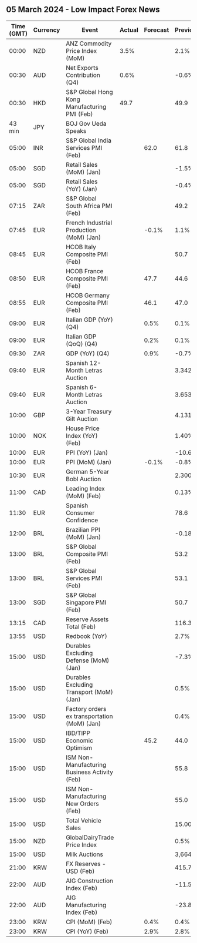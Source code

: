 ## 05 March 2024 - Low Impact Forex News

| Time (GMT) | Currency | Event | Actual | Forecast | Previous |
|------|----------|-------|--------|----------|----------|
| 00:00 | NZD | ANZ Commodity Price Index (MoM) | 3.5% |  | 2.1% |
| 00:30 | AUD | Net Exports Contribution (Q4) | 0.6% |  | -0.6% |
| 00:30 | HKD | S&P Global Hong Kong Manufacturing PMI (Feb) | 49.7 |  | 49.9 |
| 43 min | JPY | BOJ Gov Ueda Speaks |  |  |  |
| 05:00 | INR | S&P Global India Services PMI (Feb) |  | 62.0 | 61.8 |
| 05:00 | SGD | Retail Sales (MoM) (Jan) |  |  | -1.5% |
| 05:00 | SGD | Retail Sales (YoY) (Jan) |  |  | -0.4% |
| 07:15 | ZAR | S&P Global South Africa PMI (Feb) |  |  | 49.2 |
| 07:45 | EUR | French Industrial Production (MoM) (Jan) |  | -0.1% | 1.1% |
| 08:45 | EUR | HCOB Italy Composite PMI (Feb) |  |  | 50.7 |
| 08:50 | EUR | HCOB France Composite PMI (Feb) |  | 47.7 | 44.6 |
| 08:55 | EUR | HCOB Germany Composite PMI (Feb) |  | 46.1 | 47.0 |
| 09:00 | EUR | Italian GDP (YoY) (Q4) |  | 0.5% | 0.1% |
| 09:00 | EUR | Italian GDP (QoQ) (Q4) |  | 0.2% | 0.1% |
| 09:30 | ZAR | GDP (YoY) (Q4) |  | 0.9% | -0.7% |
| 09:40 | EUR | Spanish 12-Month Letras Auction |  |  | 3.342% |
| 09:40 | EUR | Spanish 6-Month Letras Auction |  |  | 3.653% |
| 10:00 | GBP | 3-Year Treasury Gilt Auction |  |  | 4.131% |
| 10:00 | NOK | House Price Index (YoY) (Feb) |  |  | 1.40% |
| 10:00 | EUR | PPI (YoY) (Jan) |  |  | -10.6% |
| 10:00 | EUR | PPI (MoM) (Jan) |  | -0.1% | -0.8% |
| 10:30 | EUR | German 5-Year Bobl Auction |  |  | 2.300% |
| 11:00 | CAD | Leading Index (MoM) (Feb) |  |  | 0.13% |
| 11:30 | EUR | Spanish Consumer Confidence |  |  | 78.6 |
| 12:00 | BRL | Brazilian PPI (MoM) (Jan) |  |  | -0.18% |
| 13:00 | BRL | S&P Global Composite PMI (Feb) |  |  | 53.2 |
| 13:00 | BRL | S&P Global Services PMI (Feb) |  |  | 53.1 |
| 13:00 | SGD | S&P Global Singapore PMI (Feb) |  |  | 50.7 |
| 13:15 | CAD | Reserve Assets Total (Feb) |  |  | 116.3B |
| 13:55 | USD | Redbook (YoY) |  |  | 2.7% |
| 15:00 | USD | Durables Excluding Defense (MoM) (Jan) |  |  | -7.3% |
| 15:00 | USD | Durables Excluding Transport (MoM) (Jan) |  |  | 0.5% |
| 15:00 | USD | Factory orders ex transportation (MoM) (Jan) |  |  | 0.4% |
| 15:00 | USD | IBD/TIPP Economic Optimism |  | 45.2 | 44.0 |
| 15:00 | USD | ISM Non-Manufacturing Business Activity (Feb) |  |  | 55.8 |
| 15:00 | USD | ISM Non-Manufacturing New Orders (Feb) |  |  | 55.0 |
| 15:00 | USD | Total Vehicle Sales |  |  | 15.00M |
| 15:00 | NZD | GlobalDairyTrade Price Index |  |  | 0.5% |
| 15:00 | USD | Milk Auctions |  |  | 3,664.0 |
| 21:00 | KRW | FX Reserves - USD (Feb) |  |  | 415.76B |
| 22:00 | AUD | AIG Construction Index (Feb) |  |  | -11.5 |
| 22:00 | AUD | AIG Manufacturing Index (Feb) |  |  | -23.8 |
| 23:00 | KRW | CPI (MoM) (Feb) |  | 0.4% | 0.4% |
| 23:00 | KRW | CPI (YoY) (Feb) |  | 2.9% | 2.8% |
